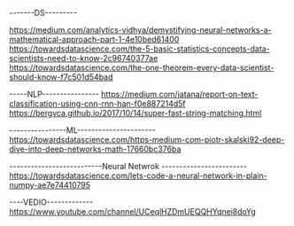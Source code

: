 -------DS---------



https://medium.com/analytics-vidhya/demystifying-neural-networks-a-mathematical-approach-part-1-4e10bed61400
https://towardsdatascience.com/the-5-basic-statistics-concepts-data-scientists-need-to-know-2c96740377ae
https://towardsdatascience.com/the-one-theorem-every-data-scientist-should-know-f7c501d54bad



-----NLP----------------
https://medium.com/jatana/report-on-text-classification-using-cnn-rnn-han-f0e887214d5f
https://bergvca.github.io/2017/10/14/super-fast-string-matching.html

----------------ML----------------------
https://towardsdatascience.com/https-medium-com-piotr-skalski92-deep-dive-into-deep-networks-math-17660bc376ba



--------------------------Neural Netwrok ------------------------
https://towardsdatascience.com/lets-code-a-neural-network-in-plain-numpy-ae7e74410795


----VEDIO-------------
https://www.youtube.com/channel/UCeqlHZDmUEQQHYqnei8doYg
